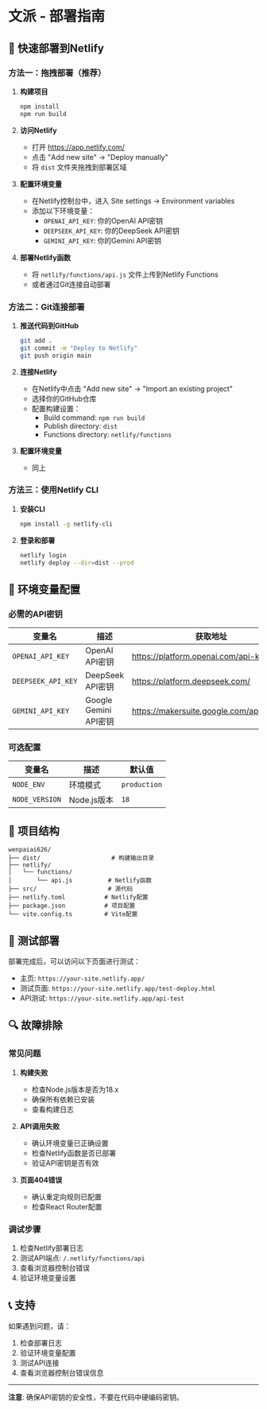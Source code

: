 # 文派 - 部署指南

## 🚀 快速部署到Netlify

### 方法一：拖拽部署（推荐）

1. **构建项目**
   ```bash
   npm install
   npm run build
   ```

2. **访问Netlify**
   - 打开 https://app.netlify.com/
   - 点击 "Add new site" → "Deploy manually"
   - 将 `dist` 文件夹拖拽到部署区域

3. **配置环境变量**
   - 在Netlify控制台中，进入 Site settings → Environment variables
   - 添加以下环境变量：
     - `OPENAI_API_KEY`: 你的OpenAI API密钥
     - `DEEPSEEK_API_KEY`: 你的DeepSeek API密钥
     - `GEMINI_API_KEY`: 你的Gemini API密钥

4. **部署Netlify函数**
   - 将 `netlify/functions/api.js` 文件上传到Netlify Functions
   - 或者通过Git连接自动部署

### 方法二：Git连接部署

1. **推送代码到GitHub**
   ```bash
   git add .
   git commit -m "Deploy to Netlify"
   git push origin main
   ```

2. **连接Netlify**
   - 在Netlify中点击 "Add new site" → "Import an existing project"
   - 选择你的GitHub仓库
   - 配置构建设置：
     - Build command: `npm run build`
     - Publish directory: `dist`
     - Functions directory: `netlify/functions`

3. **配置环境变量**
   - 同上

### 方法三：使用Netlify CLI

1. **安装CLI**
   ```bash
   npm install -g netlify-cli
   ```

2. **登录和部署**
   ```bash
   netlify login
   netlify deploy --dir=dist --prod
   ```

## 🔧 环境变量配置

### 必需的API密钥

| 变量名 | 描述 | 获取地址 |
|--------|------|----------|
| `OPENAI_API_KEY` | OpenAI API密钥 | https://platform.openai.com/api-keys |
| `DEEPSEEK_API_KEY` | DeepSeek API密钥 | https://platform.deepseek.com/ |
| `GEMINI_API_KEY` | Google Gemini API密钥 | https://makersuite.google.com/app/apikey |

### 可选配置

| 变量名 | 描述 | 默认值 |
|--------|------|--------|
| `NODE_ENV` | 环境模式 | `production` |
| `NODE_VERSION` | Node.js版本 | `18` |

## 📁 项目结构

```
wenpaiai626/
├── dist/                    # 构建输出目录
├── netlify/
│   └── functions/
│       └── api.js          # Netlify函数
├── src/                    # 源代码
├── netlify.toml           # Netlify配置
├── package.json           # 项目配置
└── vite.config.ts         # Vite配置
```

## 🧪 测试部署

部署完成后，可以访问以下页面进行测试：

- 主页: `https://your-site.netlify.app/`
- 测试页面: `https://your-site.netlify.app/test-deploy.html`
- API测试: `https://your-site.netlify.app/api-test`

## 🔍 故障排除

### 常见问题

1. **构建失败**
   - 检查Node.js版本是否为18.x
   - 确保所有依赖已安装
   - 查看构建日志

2. **API调用失败**
   - 确认环境变量已正确设置
   - 检查Netlify函数是否已部署
   - 验证API密钥是否有效

3. **页面404错误**
   - 确认重定向规则已配置
   - 检查React Router配置

### 调试步骤

1. 检查Netlify部署日志
2. 测试API端点: `/.netlify/functions/api`
3. 查看浏览器控制台错误
4. 验证环境变量设置

## 📞 支持

如果遇到问题，请：

1. 检查部署日志
2. 验证环境变量配置
3. 测试API连接
4. 查看浏览器控制台错误信息

---

**注意**: 确保API密钥的安全性，不要在代码中硬编码密钥。 